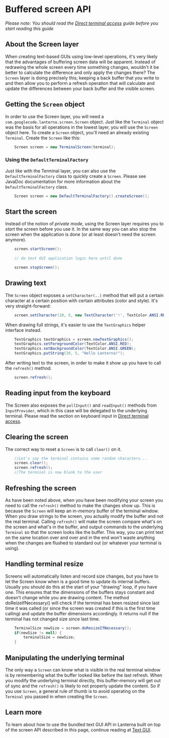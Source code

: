 # Buffered screen API
_Please note: You should read the [Direct terminal access](using-terminal.md) guide before you start reading this guide_

## About the Screen layer
When creating text-based GUIs using low-level operations, it's very likely that the advantages of buffering screen data 
will be apparent. Instead of redrawing the whole screen every time something changes, wouldn't it be better to calculate 
the difference and only apply the changes there? The `Screen` layer is doing precisely this; keeping a back buffer that 
you write to and then allow you to perform a refresh operation that will calculate and update the differences between 
your back buffer and the visible screen.

## Getting the `Screen` object
In order to use the Screen layer, you will need a `com.googlecode.lanterna.screen.Screen` object. Just like the 
`Terminal` object was the basis for all operations in the lowest layer, you will use the `Screen` object here. To create 
a `Screen` object, you'll need an already existing `Terminal`. Create the `Screen` like this:
```java
    Screen screen = new TerminalScreen(terminal);
```
### Using the `DefaultTerminalFactory`
Just like with the Terminal layer, you can also use the `DefaultTerminalFactory` class to quickly create a `Screen`. 
Please see JavaDoc documentation for more information about the `DefaultTerminalFactory` class.
```java
    Screen screen = new DefaultTerminalFactory().createScreen();
```
## Start the screen
Instead of the notion of _private mode_, using the Screen layer requires you to _start_ the screen before you use it. 
In the same way you can also stop the screen when the application is done (or at least doesn't need the screen anymore).
```java
    screen.startScreen();
    
    // do text GUI application logic here until done

    screen.stopScreen();
```
## Drawing text ##
The `Screen` object exposes a `setCharacter(..)` method that will put a certain character at a certain position with 
certain attributes (color and style). It's very straight-forward:
```java
    screen.setCharacter(10, 5, new TextCharacter('!', TextColor.ANSI.RED, TextColor.ANSI.GREEN));
```
When drawing full strings, it's easier to use the `TextGraphics` helper interface instead.
```java
    TextGraphics textGraphics = screen.newTextGraphics();
    textGraphics.setForegroundColor(TextColor.ANSI.RED);
    textGraphics.setBackgroundColor(TextColor.ANSI.GREEN);
    textGraphics.putString(10, 5, "Hello Lanterna!");
```
After writing text to the screen, in order to make it show up you have to call the `refresh()` method.
```java
    screen.refresh();
```
## Reading input from the keyboard
The Screen also exposes the `pollInput()` and `readInput()` methods from `InputProvider`, which in this case will be 
delegated to the underlying terminal. Please read the section on keyboard input in [Direct terminal access](using-terminal.md).

## Clearing the screen
The correct way to reset a `Screen` is to call `clear()` on it.
```java
    //Let's say the terminal contains some random characters...
    screen.clear();
    screen.refresh();
    //The terminal is now blank to the user
```
## Refreshing the screen
As have been noted above, when you have been modifying your screen you need to call the `refresh()` method to make the 
changes show up. This is because the `Screen` will keep an in-memory buffer of the terminal window. When you draw 
strings to the screen, you actually modify the buffer and not the real terminal. Calling `refresh()` will make the 
screen compare what's on the screen and what's in the buffer, and output commands to the underlying `Terminal` so that 
the screen looks like the buffer. This way, you can print text on the same location over and over and in the end won't 
waste anything when the changes are flushed to standard out (or whatever your terminal is using).

## Handling terminal resize
Screens will automatically listen and record size changes, but you have to let the Screen know when is
a good time to update its internal buffers. Usually you should do this at the start of your "drawing"
loop, if you have one. This ensures that the dimensions of the buffers stays constant and doesn't change
while you are drawing content. The method doReizeIfNecessary() will check if the terminal has been
resized since last time it was called (or since the screen was created if this is the first time
calling) and update the buffer dimensions accordingly. It returns null if the terminal has not changed
size since last time.
```java
    TerminalSize newSize = screen.doResizeIfNecessary();
    if(newSize != null) {
        terminalSize = newSize;
    }
```

## Manipulating the underlying terminal
The only way a `Screen` can know what is visible in the real terminal window is by remembering what the buffer looked like 
before the last refresh. When you modify the underlying terminal directly, this buffer-memory will get out of sync and 
the `refresh()` is likely to not properly update the content. So if you use `Screen`, a general rule of thumb is to 
avoid operating on the `Terminal` you passed in when creating the `Screen`.  

## Learn more
To learn about how to use the bundled text GUI API in Lanterna built on top of the screen API described in this page, 
continue reading at [Text GUI](using-gui.md).
